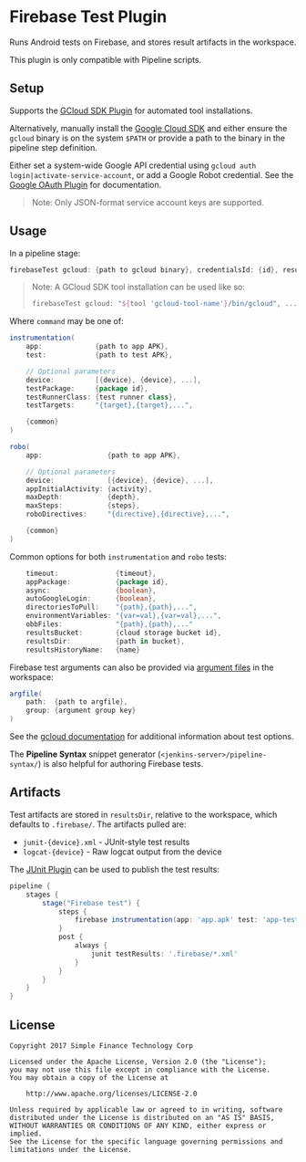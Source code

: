 # Firebase Test Plugin

Runs Android tests on Firebase, and stores result artifacts in the workspace.

This plugin is only compatible with Pipeline scripts.

## Setup

Supports the
[GCloud SDK Plugin](https://wiki.jenkins.io/display/JENKINS/GCloud+SDK+Plugin)
for automated tool installations.

Alternatively, manually install
the [Google Cloud SDK](https://cloud.google.com/sdk/downloads) and either ensure
the `gcloud` binary is on the system `$PATH` or provide a path to the binary in
the pipeline step definition.

Either set a system-wide Google API credential using `gcloud auth
login|activate-service-account`, or add a Google Robot credential. See the
[Google OAuth Plugin](https://wiki.jenkins.io/display/JENKINS/Google+OAuth+Plugin) for
documentation.

> Note: Only JSON-format service account keys are supported.

## Usage

In a pipeline stage:

```groovy
firebaseTest gcloud: {path to gcloud binary}, credentialsId: {id}, resultsDir: {path}, command: {command}
```

> Note: A GCloud SDK tool installation can be used like so:
> ```groovy
> firebaseTest gcloud: "${tool 'gcloud-tool-name'}/bin/gcloud", ...
> ```

Where `command` may be one of:

```groovy
instrumentation(
    app:             {path to app APK},
    test:            {path to test APK},

    // Optional parameters
    device:          [{device}, {device}, ...],
    testPackage:     {package id},
    testRunnerClass: {test runner class},
    testTargets:     "{target},{target},...",

    {common}
)
```

```groovy
robo(
    app:                {path to app APK},

    // Optional parameters
    device:             [{device}, {device}, ...],
    appInitialActivity: {activity},
    maxDepth:           {depth},
    maxSteps:           {steps},
    roboDirectives:     "{directive},{directive},...",

    {common}
)
```

Common options for both `instrumentation` and `robo` tests:

```groovy
    timeout:              {timeout},
    appPackage:           {package id},
    async:                {boolean},
    autoGoogleLogin:      {boolean},
    directoriesToPull:    "{path},{path},...",
    environmentVariables: "{var=val},{var=val},...",
    obbFiles:             "{path},{path},..."
    resultsBucket:        {cloud storage bucket id},
    resultsDir:           {path in bucket},
    resultsHistoryName:   {name}
```

Firebase test arguments can also be provided via
[argument files](https://cloud.google.com/sdk/gcloud/reference/topic/arg-files)
in the workspace:


```groovy
argfile(
    path:  {path to argfile},
    group: {argument group key}
)
```

See the
[gcloud documentation](https://cloud.google.com/sdk/gcloud/reference/firebase/test/android/run) for
additional information about test options.

The **Pipeline Syntax** snippet generator (`<jenkins-server>/pipeline-syntax/`)
is also helpful for authoring Firebase tests.

## Artifacts

Test artifacts are stored in `resultsDir`, relative to the workspace, which
defaults to `.firebase/`.  The artifacts pulled are:

- `junit-{device}.xml` - JUnit-style test results
- `logcat-{device}` - Raw logcat output from the device

The [JUnit Plugin](https://wiki.jenkins.io/display/JENKINS/JUnit+Plugin) can be
used to publish the test results:

```groovy
pipeline {
    stages {
        stage("Firebase test") {
            steps {
                firebase instrumentation(app: 'app.apk' test: 'app-test.apk')
            }
            post {
                always {
                    junit testResults: '.firebase/*.xml'
                }
            }
        }
    }
}
```

## License

```
Copyright 2017 Simple Finance Technology Corp

Licensed under the Apache License, Version 2.0 (the "License");
you may not use this file except in compliance with the License.
You may obtain a copy of the License at

    http://www.apache.org/licenses/LICENSE-2.0

Unless required by applicable law or agreed to in writing, software
distributed under the License is distributed on an "AS IS" BASIS,
WITHOUT WARRANTIES OR CONDITIONS OF ANY KIND, either express or implied.
See the License for the specific language governing permissions and
limitations under the License.
```
